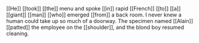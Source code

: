 [[He]] [[took]] [[the]] menu and spoke [[in]] rapid [[French]] [[to]] [[a]] [[giant]] [[man]] [[who]] emerged [[from]] a back room. I never knew a human could take up so much of a doorway. The specimen named [[Alain]] [[patted]] the employee on the [[shoulder]], and the blond boy resumed cleaning. 